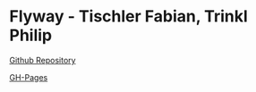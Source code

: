 # Flyway - Tischler Fabian, Trinkl Philip

[Github Repository](https://github.com/FabianTischler/flyway-presentation/tree/main)

[GH-Pages](https://fabiantischler.github.io/flyway-presentation/)

